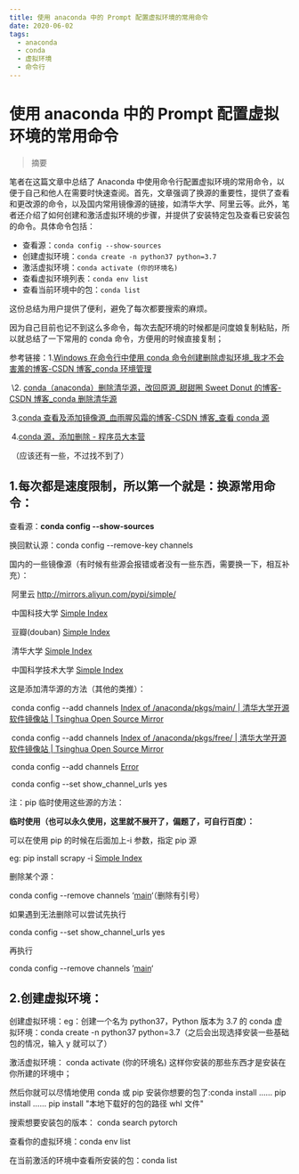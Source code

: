 ```yaml
---
title: 使用 anaconda 中的 Prompt 配置虚拟环境的常用命令
date: 2020-06-02
tags: 
  - anaconda
  - conda
  - 虚拟环境
  - 命令行
---
```


# 使用 anaconda 中的 Prompt 配置虚拟环境的常用命令

> 摘要

<!-- DESC SEP -->

笔者在这篇文章中总结了 Anaconda 中使用命令行配置虚拟环境的常用命令，以便于自己和他人在需要时快速查阅。首先，文章强调了换源的重要性，提供了查看和更改源的命令，以及国内常用镜像源的链接，如清华大学、阿里云等。此外，笔者还介绍了如何创建和激活虚拟环境的步骤，并提供了安装特定包及查看已安装包的命令。具体命令包括：

- 查看源：`conda config --show-sources`
- 创建虚拟环境：`conda create -n python37 python=3.7`
- 激活虚拟环境：`conda activate (你的环境名)`
- 查看虚拟环境列表：`conda env list`
- 查看当前环境中的包：`conda list`

这份总结为用户提供了便利，避免了每次都要搜索的麻烦。

<!-- DESC SEP -->

因为自己目前也记不到这么多命令，每次去配环境的时候都是问度娘复制粘贴，所以就总结了一下常用的 conda 命令，方便用的时候直接复制；

参考链接：1.[Windows 在命令行中使用 conda 命令创建删除虚拟环境_我才不会害羞的博客-CSDN 博客_conda 环境管理](https://blog.csdn.net/qq_45855805/article/details/102979213)

​         \2. [conda（anaconda）删除清华源，改回原源_甜甜圈 Sweet Donut 的博客-CSDN 博客_conda 删除清华源](https://blog.csdn.net/qinglingls/article/details/89363368) 

​         3.[conda 查看及添加镜像源_血雨腥风霜的博客-CSDN 博客_查看 conda 源](https://blog.csdn.net/weixin_41466947/article/details/107377071)

​         4.[conda 源，添加删除 - 程序员大本营](https://www.pianshen.com/article/30971024940/)   

​        （应该还有一些，不过找不到了）

## 1.每次都是速度限制，所以第一个就是：换源常用命令：

   查看源：**conda config --show-sources**

   换回默认源：conda config --remove-key channels

   国内的一些镜像源（有时候有些源会报错或者没有一些东西，需要换一下，相互补充）：    

​        阿里云 http://mirrors.aliyun.com/pypi/simple/ 

​        中国科技大学 [Simple Index](https://pypi.mirrors.ustc.edu.cn/simple/) 

​        豆瓣(douban) [Simple Index](http://pypi.douban.com/simple/) 

​       清华大学 [Simple Index](https://pypi.tuna.tsinghua.edu.cn/simple/) 

​       中国科学技术大学 [Simple Index](http://pypi.mirrors.ustc.edu.cn/simple/)

   这是添加清华源的方法（其他的类推）：

​       conda config --add channels [Index of /anaconda/pkgs/main/ | 清华大学开源软件镜像站 | Tsinghua Open Source Mirror](https://mirrors.tuna.tsinghua.edu.cn/anaconda/pkgs/main/)

​       conda config --add channels [Index of /anaconda/pkgs/free/ | 清华大学开源软件镜像站 | Tsinghua Open Source Mirror](https://mirrors.tuna.tsinghua.edu.cn/anaconda/pkgs/free/)

​       conda config --add channels [Error](https://mirrors.tuna.tsinghua.edu.cn/anaconda/cloud/conda-forge/)

​       conda config --set show_channel_urls yes

   注：pip 临时使用这些源的方法：

   **临时使用（也可以永久使用，这里就不展开了，偏题了，可自行百度）：** 

   可以在使用 pip 的时候在后面加上-i 参数，指定 pip 源 

   eg: pip install scrapy -i [Simple Index](https://pypi.tuna.tsinghua.edu.cn/simple)

   删除某个源：

   conda config --remove channels ‘[main](https://repo.continuum.io/pkgs/main/)‘（删除有引号）

   如果遇到无法删除可以尝试先执行

   conda config --set show_channel_urls yes

   再执行

   conda config --remove channels ’[main](https://repo.continuum.io/pkgs/main/)‘

## 2.创建虚拟环境：

   创建虚拟环境：eg：创建一个名为 python37，Python 版本为 3.7 的 conda 虚拟环境：conda create -n python37 python=3.7（之后会出现选择安装一些基础包的情况，输入 y 就可以了）

   激活虚拟环境： conda activate (你的环境名) 这样你安装的那些东西才是安装在你所建的环境中；

   然后你就可以尽情地使用 conda 或 pip 安装你想要的包了:conda install ……  pip install …… pip install "本地下载好的包的路径 whl 文件"

   搜索想要安装包的版本： conda search pytorch

   查看你的虚拟环境：conda env list

   在当前激活的环境中查看所安装的包：conda list 

   